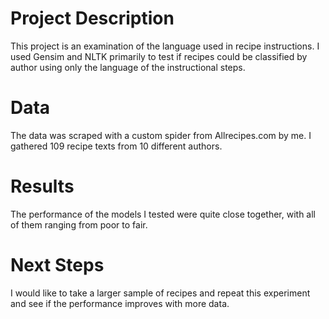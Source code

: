 # Project Description

This project is an examination of the language used in recipe instructions. I used Gensim and NLTK primarily to test if recipes could be classified by author using only the language of the instructional steps. 

# Data

The data was scraped with a custom spider from Allrecipes.com by me. I gathered 109 recipe texts from 10 different authors. 

# Results

The performance of the models I tested were quite close together, with all of them ranging from poor to fair. 

# Next Steps

I would like to take a larger sample of recipes and repeat this experiment and see if the performance improves with more data.
